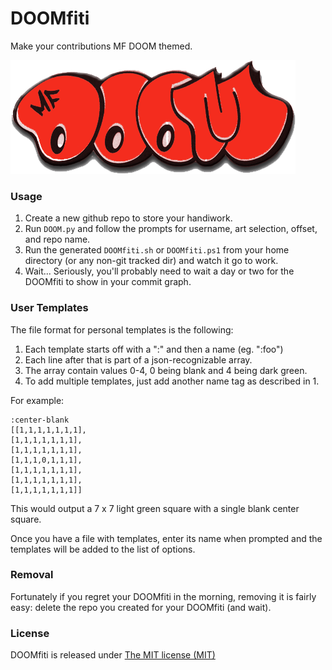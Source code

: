 # DOOMfiti

Make your contributions MF DOOM themed.

![grafitti](DOOM.png "grafitti")  

### Usage

1. Create a new github repo to store your handiwork.
2. Run `DOOM.py` and follow the prompts for username, art selection, offset, and repo name.
3. Run the generated `DOOMfiti.sh` or `DOOMfiti.ps1` from your home directory (or any non-git tracked dir) and watch it go to work.
4. Wait... Seriously, you'll probably need to wait a day or two for the DOOMfiti to show in your commit graph.

### User Templates

The file format for personal templates is the following:

1. Each template starts off with a ":" and then a name (eg. ":foo")
2. Each line after that is part of a json-recognizable array.
3. The array contain values 0-4, 0 being blank and 4 being dark green.
4. To add multiple templates, just add another name tag as described in 1.

For example:

```
:center-blank
[[1,1,1,1,1,1,1],
[1,1,1,1,1,1,1],
[1,1,1,1,1,1,1],
[1,1,1,0,1,1,1],
[1,1,1,1,1,1,1],
[1,1,1,1,1,1,1],
[1,1,1,1,1,1,1]]
```

This would output a 7 x 7 light green square with a single blank center square.

Once you have a file with templates, enter its name when prompted and the templates will be added to the list of options.

### Removal

Fortunately if you regret your DOOMfiti in the morning, removing it is fairly easy: delete the repo you created for your DOOMfiti (and wait).

### License

DOOMfiti is released under [The MIT license (MIT)](http://opensource.org/licenses/MIT)